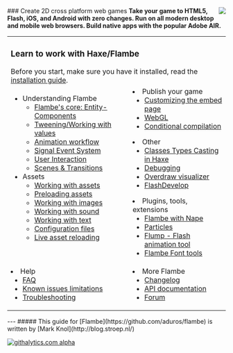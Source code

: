 <img src="http://getflambe.com/img/logo.png" align="right" />
### Create 2D cross platform web games
<strong>Take your game to HTML5, Flash, iOS, and Android with zero changes. Run on all modern desktop and mobile web browsers. Build native apps with the popular Adobe AIR.</strong>
<table width="100%">
<tr>
<td colspan="2">
<h3>Learn to work with Haxe/Flambe</h3>
Before you start, make sure you have it installed, read the <a href="https://github.com/markknol/flambe-guide/wiki/Home">installation guide</a>.
</td>
</tr>
<tr>
<td valign="top">
<ul>
<li>Understanding Flambe
<ul>
<li><a href="https://github.com/markknol/flambe-guide/wiki/Flambe-core">Flambe's core: Entity-Components</a></li>
<li><a href="https://github.com/markknol/flambe-guide/wiki/Working-with-values">Tweening/Working with values</a></li>
<li><a href="https://github.com/markknol/flambe-guide/wiki/Animation-workflow">Animation workflow</a></li>
<li>
<a href="https://github.com/markknol/flambe-guide/wiki/Signal-Event-System">Signal Event System</a> </li>
<li><a href="https://github.com/markknol/flambe-guide/wiki/Touch-mouse-keyboard">User Interaction</a></li>
<li><a href="https://github.com/markknol/flambe-guide/wiki/Scenes-%26-Transitions">Scenes &amp; Transitions</a></li>
</ul>
</li>
<li>Assets

<ul>
<li><a href="https://github.com/markknol/flambe-guide/wiki/Working-with-assets">Working with assets</a></li>
<li><a href="https://github.com/markknol/flambe-guide/wiki/Preloading-assets">Preloading assets</a></li>
<li><a href="https://github.com/markknol/flambe-guide/wiki/Working-with-images">Working with images</a></li>
<li><a href="https://github.com/markknol/flambe-guide/wiki/Working-with-sound">Working with sound</a></li>
<li><a href="https://github.com/markknol/flambe-guide/wiki/Working-with-text">Working with text</a></li>
<li><a href="https://github.com/markknol/flambe-guide/wiki/Configuration-files">Configuration files</a></li>
<li><a href="https://github.com/markknol/flambe-guide/wiki/Live-asset-reloading">Live asset reloading</a></li>
</ul>
</li>
</td>
<td valign="top">
<li>Publish your game

<ul>
<li><a href="https://github.com/markknol/flambe-guide/wiki/Customizing-the-embed-page-and-size">Customizing the embed page</a></li>
<li><a href="https://github.com/markknol/flambe-guide/wiki/WebGL">WebGL</a></li>
<li><a href="https://github.com/markknol/flambe-guide/wiki/Conditional-compilation">Conditional compilation</a></li>
</ul>
</li>
<li>Other

<ul>
<li><a href="https://github.com/markknol/flambe-guide/wiki/Classes-Types-Casting-in-Haxe">Classes Types Casting in Haxe</a></li>
<li><a href="https://github.com/markknol/flambe-guide/wiki/Debugging">Debugging</a></li>
<li><a href="https://github.com/markknol/flambe-guide/wiki/Overdraw-visualizer">Overdraw visualizer</a></li>
<li><a href="https://github.com/markknol/flambe-guide/wiki/FlashDevelop">FlashDevelop</a></li>
</ul>
</li>
<li>Plugins, tools, extensions

<ul>
<li><a href="https://github.com/markknol/flambe-guide/wiki/Flambe-with-Nape">Flambe with Nape</a></li>
<li><a href="https://github.com/markknol/flambe-guide/wiki/Particles">Particles</a></li>
<li><a href="https://github.com/markknol/flambe-guide/wiki/Flump">Flump - Flash animation tool</a></li>
<li><a href="https://github.com/markknol/flambe-guide/wiki/Flambe-Font-tools">Flambe Font tools</a></li>
</ul>

</li>
</td>
</tr><tr>
<td valign="top">
<li>Help

<ul>
<li><a href="https://github.com/markknol/flambe-guide/wiki/FAQ">FAQ</a></li>
<li><a href="https://github.com/markknol/flambe-guide/wiki/Known-issues-limitations">Known issues limitations</a></li>
<li><a href="https://github.com/markknol/flambe-guide/wiki/Troubleshooting">Troubleshooting</a></li>
</ul>
</li>
</td>
<td valign="top">
<li>More Flambe

<ul>
<li><a href="https://github.com/aduros/flambe/wiki/Changes">Changelog</a></li>
<li><a href="https://aduros.com/flambe/api">API documentation</a></li>
<li><a href="https://groups.google.com/forum/#!forum/flambe">Forum</a></li>
</ul>
</li>
</ul>
</td></tr></table>
---
##### This guide for [Flambe](https://github.com/aduros/flambe) is written by [Mark Knol](http://blog.stroep.nl/)

[![githalytics.com alpha](https://cruel-carlota.pagodabox.com/f2d69bc5179b189e834b452627aaa386 "githalytics.com")](http://githalytics.com/markknol/flambe-guide)
